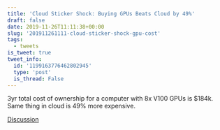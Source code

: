 ```yaml
---
title: 'Cloud Sticker Shock: Buying GPUs Beats Cloud by 49%'
draft: false
date: 2019-11-26T11:11:38+00:00
slug: '201911261111-cloud-sticker-shock-gpu-cost'
tags:
  - tweets
is_tweet: true
tweet_info:
  id: '1199163776462802945'
  type: 'post'
  is_thread: False
---
```




3yr total cost of ownership for a computer with 8x V100 GPUs is $184k. Same thing in cloud is 49% more expensive.

[Discussion](https://x.com/sytelus/status/1199163776462802945)

